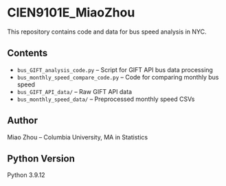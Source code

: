 # CIEN9101E_MiaoZhou

This repository contains code and data for bus speed analysis in NYC.

## Contents
- `bus_GIFT_analysis_code.py` – Script for GIFT API bus data processing
- `bus_monthly_speed_compare_code.py` – Code for comparing monthly bus speed
- `bus_GIFT_API_data/` – Raw GIFT API data
- `bus_monthly_speed_data/` – Preprocessed monthly speed CSVs

## Author
Miao Zhou – Columbia University, MA in Statistics

## Python Version
Python 3.9.12
